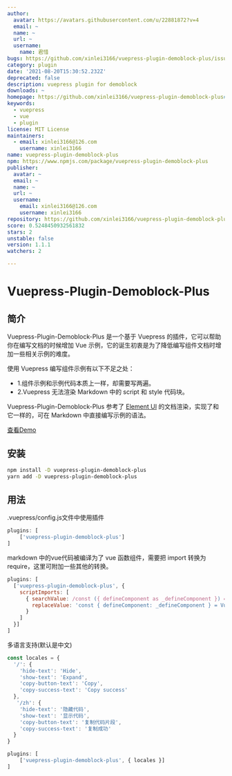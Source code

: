 ```yaml
---
author:
  avatar: https://avatars.githubusercontent.com/u/22881872?v=4
  email: ~
  name: ~
  url: ~
  username:
    name: 君惜
bugs: https://github.com/xinlei3166/vuepress-plugin-demoblock-plus/issues
category: plugin
date: '2021-08-20T15:30:52.232Z'
deprecated: false
description: vuepress plugin for demoblock
downloads: ~
homepage: https://github.com/xinlei3166/vuepress-plugin-demoblock-plus#readme
keywords:
  - vuepress
  - vue
  - plugin
license: MIT License
maintainers:
  - email: xinlei3166@126.com
    username: xinlei3166
name: vuepress-plugin-demoblock-plus
npm: https://www.npmjs.com/package/vuepress-plugin-demoblock-plus
publisher:
  avatar: ~
  email: ~
  name: ~
  url: ~
  username:
    email: xinlei3166@126.com
    username: xinlei3166
repository: https://github.com/xinlei3166/vuepress-plugin-demoblock-plus
score: 0.5248450932561832
stars: 2
unstable: false
version: 1.1.1
watchers: 2

---
```


# Vuepress-Plugin-Demoblock-Plus

## 简介

Vuepress-Plugin-Demoblock-Plus 是一个基于 Vuepress 的插件，它可以帮助你在编写文档的时候增加 Vue 示例，它的诞生初衷是为了降低编写组件文档时增加一些相关示例的难度。

使用 Vuepress 编写组件示例有以下不足之处：
  * 1.组件示例和示例代码本质上一样，却需要写两遍。
  * 2.Vuepress 无法渲染 Markdown 中的 script 和 style 代码块。

Vuepress-Plugin-Demoblock-Plus 参考了 [Element UI](https://github.com/element-plus/element-plus) 的文档渲染，实现了和它一样的，可在 Markdown 中直接编写示例的语法。

[查看Demo](https://xinlei3166.github.io/vuepress-demo/)



## 安装

```bash
npm install -D vuepress-plugin-demoblock-plus
yarn add -D vuepress-plugin-demoblock-plus
```



## 用法

.vuepress/config.js文件中使用插件

```js
plugins: [
	['vuepress-plugin-demoblock-plus']
]
```


markdown 中的vue代码被编译为了 vue 函数组件，需要把 import 转换为 require，这里可附加一些其他的转换。
```js
plugins: [
  ['vuepress-plugin-demoblock-plus', {
    scriptImports: [
      { searchValue: /const ({ defineComponent as _defineComponent }) = Vue/g,
        replaceValue: 'const { defineComponent: _defineComponent } = Vue'
      }
    ]
  }]
]
```



多语言支持(默认是中文)

```js
const locales = {
  '/': {
    'hide-text': 'Hide',
    'show-text': 'Expand',
    'copy-button-text': 'Copy',
    'copy-success-text': 'Copy success'
  },
   '/zh': {
    'hide-text': '隐藏代码',
    'show-text': '显示代码',
    'copy-button-text': '复制代码片段', 
    'copy-success-text': '复制成功'
  }
}

plugins: [
	['vuepress-plugin-demoblock-plus', { locales }]
]
```

